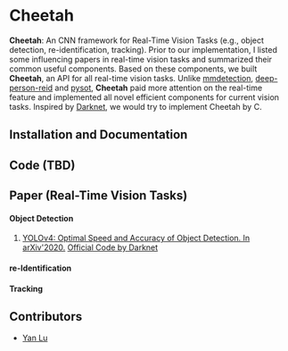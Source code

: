 # Cheetah
**Cheetah**: An CNN framework for Real-Time Vision Tasks (e.g., object detection, re-identification, tracking). Prior to our implementation, I listed some influencing papers in real-time vision tasks and summarized their common useful components. Based on these components, we built **Cheetah**, an API for all real-time vision tasks. Unlike [mmdetection](https://github.com/open-mmlab/mmdetection), [deep-person-reid](https://github.com/KaiyangZhou/deep-person-reid) and [pysot](https://github.com/STVIR/pysot), **Cheetah** paid more attention on the real-time feature and implemented all novel efficient components for current vision tasks. Inspired by [Darknet](https://github.com/AlexeyAB/darknet), we would try to implement Cheetah by C.
## Installation and Documentation
## Code (TBD)
## Paper (Real-Time Vision Tasks)
#### Object Detection
1. [YOLOv4: Optimal Speed and Accuracy of Object Detection. In arXiv'2020.](https://arxiv.org/abs/2004.10934) [Official Code by Darknet](https://github.com/AlexeyAB/darknet#how-to-use-on-the-command-line)
#### re-Identification
#### Tracking
## Contributors
* [Yan Lu](https://github.com/YanLu-nyu)
